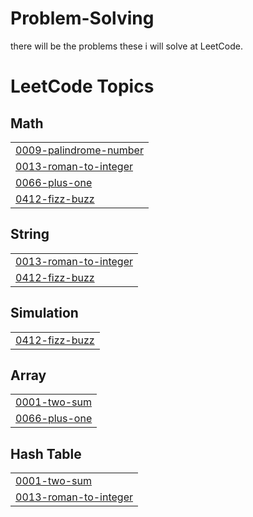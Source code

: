# Problem-Solving
there will be the problems these i will solve at LeetCode.

<!---LeetCode Topics Start-->
# LeetCode Topics
## Math
|  |
| ------- |
| [0009-palindrome-number](https://github.com/Aya-Mohamed80/Problem-Solving/tree/master/0009-palindrome-number) |
| [0013-roman-to-integer](https://github.com/Aya-Mohamed80/Problem-Solving/tree/master/0013-roman-to-integer) |
| [0066-plus-one](https://github.com/Aya-Mohamed80/Problem-Solving/tree/master/0066-plus-one) |
| [0412-fizz-buzz](https://github.com/Aya-Mohamed80/Problem-Solving/tree/master/0412-fizz-buzz) |
## String
|  |
| ------- |
| [0013-roman-to-integer](https://github.com/Aya-Mohamed80/Problem-Solving/tree/master/0013-roman-to-integer) |
| [0412-fizz-buzz](https://github.com/Aya-Mohamed80/Problem-Solving/tree/master/0412-fizz-buzz) |
## Simulation
|  |
| ------- |
| [0412-fizz-buzz](https://github.com/Aya-Mohamed80/Problem-Solving/tree/master/0412-fizz-buzz) |
## Array
|  |
| ------- |
| [0001-two-sum](https://github.com/Aya-Mohamed80/Problem-Solving/tree/master/0001-two-sum) |
| [0066-plus-one](https://github.com/Aya-Mohamed80/Problem-Solving/tree/master/0066-plus-one) |
## Hash Table
|  |
| ------- |
| [0001-two-sum](https://github.com/Aya-Mohamed80/Problem-Solving/tree/master/0001-two-sum) |
| [0013-roman-to-integer](https://github.com/Aya-Mohamed80/Problem-Solving/tree/master/0013-roman-to-integer) |
<!---LeetCode Topics End-->